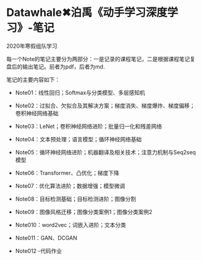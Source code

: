 # Datawhale✖泊禹《动手学习深度学习》-笔记

2020年寒假组队学习

每一个Note的笔记主要分为两部分：一是记录的课程笔记，二是根据课程笔记复盘后的输出笔记。前者为pdf，后者为md.

笔记的主要内容如下：

- Note01：线性回归；Softmax与分类模型、多层感知机

- Note02：过拟合、欠拟合及其解决方案；梯度消失、梯度爆炸、梯度偏移；卷积神经网络基础

- Note03：LeNet；卷积神经网络进阶；批量归一化和残差网络

- Note04：文本预处理；语言模型；循环神经网络基础

- Note05：循环神经网络进阶；机器翻译及相关技术；注意力机制与Seq2seq模型

- Note06：Transformer、凸优化；梯度下降

- Note07：优化算法进阶；数据增强；模型微调

- Note08：目标检测基础；目标检测进阶；图像分割

- Note09：图像风格迁移；图像分类案例1；图像分类案例2

- Note010：word2vec；词嵌入进阶；文本分类

- Note011：GAN、DCGAN

- Note012 -代码作业
